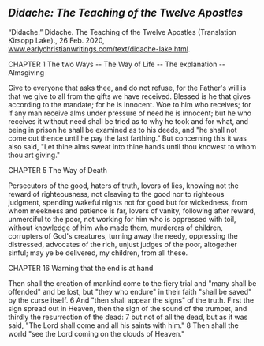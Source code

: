 ## *Didache: The Teaching of the Twelve Apostles*
“Didache.” Didache. The Teaching of the Twelve Apostles (Translation Kirsopp Lake)., 26 Feb. 2020, www.earlychristianwritings.com/text/didache-lake.html.

CHAPTER 1
The two Ways -- The Way of Life -- The explanation -- Almsgiving

Give to everyone that asks thee, and do not refuse, for the Father's will is that we give to all from the gifts we have received. Blessed is he that gives according to the mandate; for he is innocent. Woe to him who receives; for if any man receive alms under pressure of need he is innocent; but he who receives it without need shall be tried as to why he took and for what, and being in prison he shall be examined as to his deeds, and "he shall not come out thence until he pay the last farthing." But concerning this it was also said, "Let thine alms sweat into thine hands until thou knowest to whom thou art giving."

CHAPTER 5
The Way of Death

Persecutors of the good, haters of truth, lovers of lies, knowing not the reward of righteousness, not cleaving to the good nor to righteous judgment, spending wakeful nights not for good but for wickedness, from whom meekness and patience is far, lovers of vanity, following after reward, unmerciful to the poor, not working for him who is oppressed with toil, without knowledge of him who made them, murderers of children, corrupters of God's creatures, turning away the needy, oppressing the distressed, advocates of the rich, unjust judges of the poor, altogether sinful; may ye be delivered, my children, from all these.

CHAPTER 16
Warning that the end is at hand

Then shall the creation of mankind come to the fiery trial and "many shall be offended" and be lost, but "they who endure" in their faith "shall be saved" by the curse itself.  6 And "then shall appear the signs" of the truth. First the sign spread out in Heaven, then the sign of the sound of the trumpet, and thirdly the resurrection of the dead: 7 but not of all the dead, but as it was said, "The Lord shall come and all his saints with him." 8 Then shall the world "see the Lord coming on the clouds of Heaven."

